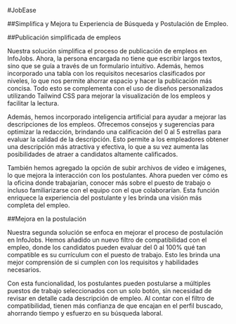 #JobEase

##Simplifica y Mejora tu Experiencia de Búsqueda y Postulación de Empleo.

##Publicación simplificada de empleos

Nuestra solución simplifica el proceso de publicación de empleos en InfoJobs. Ahora, la persona encargada no tiene que
escribir largos textos, sino que se guía a través de un formulario intuitivo. Además, hemos incorporado una tabla con
los requisitos necesarios clasificados por niveles, lo que nos permite ahorrar espacio y hacer la publicación más
concisa. Todo esto se complementa con el uso de diseños personalizados utilizando Tailwind CSS para mejorar la
visualización de los empleos y facilitar la lectura.

Además, hemos incorporado inteligencia artificial para ayudar a mejorar las descripciones de los empleos. Ofrecemos
consejos y sugerencias para optimizar la redacción, brindando una calificación del 0 al 5 estrellas para evaluar la
calidad de la descripción. Esto permite a los empleadores obtener una descripción más atractiva y efectiva, lo que a
su vez aumenta las posibilidades de atraer a candidatos altamente calificados.

También hemos agregado la opción de subir archivos de video e imágenes, lo que mejora la interacción con los
postulantes. Ahora pueden ver cómo es la oficina donde trabajarían, conocer más sobre el puesto de trabajo o incluso
familiarizarse con el equipo con el que colaborarían. Esta función enriquece la experiencia del postulante y les brinda
una visión más completa del empleo.

##Mejora en la postulación

Nuestra segunda solución se enfoca en mejorar el proceso de postulación en InfoJobs. Hemos añadido un nuevo filtro de
compatibilidad con el empleo, donde los candidatos pueden evaluar del 0 al 100% qué tan compatible es su currículum con
el puesto de trabajo. Esto les brinda una mejor comprensión de si cumplen con los requisitos y habilidades necesarios.

Con esta funcionalidad, los postulantes pueden postularse a múltiples puestos de trabajo seleccionados con un solo
botón, sin necesidad de revisar en detalle cada descripción de empleo. Al contar con el filtro de compatibilidad,
tienen más confianza de que encajan en el perfil buscado, ahorrando tiempo y esfuerzo en su búsqueda laboral.
